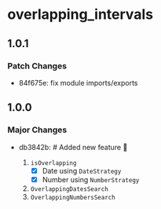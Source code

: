 # overlapping_intervals

## 1.0.1

### Patch Changes

- 84f675e: fix module imports/exports

## 1.0.0

### Major Changes

- db3842b: # Added new feature 🥳

  1. `isOverlapping`
     - [x] Date using `DateStrategy`
     - [x] Number using `NumberStrategy`
  2. `OverlappingDatesSearch`
  3. `OverlappingNumbersSearch`
